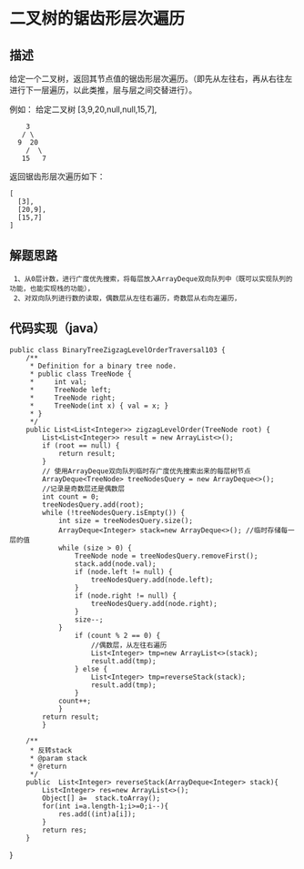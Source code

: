 #  二叉树的锯齿形层次遍历
## 描述
给定一个二叉树，返回其节点值的锯齿形层次遍历。（即先从左往右，再从右往左进行下一层遍历，以此类推，层与层之间交替进行）。

例如：
给定二叉树 [3,9,20,null,null,15,7],
    
        3
       / \
      9  20
        /  \
       15   7
返回锯齿形层次遍历如下：

    [
      [3],
      [20,9],
      [15,7]
    ]
## 解题思路
     1、从0层计数，进行广度优先搜索，将每层放入ArrayDeque双向队列中（既可以实现队列的功能，也能实现栈的功能），
     2、对双向队列进行数的读取，偶数层从左往右遍历，奇数层从右向左遍历，
## 代码实现（java）
    public class BinaryTreeZigzagLevelOrderTraversal103 {
        /**
         * Definition for a binary tree node.
         * public class TreeNode {
         *     int val;
         *     TreeNode left;
         *     TreeNode right;
         *     TreeNode(int x) { val = x; }
         * }
         */
        public List<List<Integer>> zigzagLevelOrder(TreeNode root) {
            List<List<Integer>> result = new ArrayList<>();
            if (root == null) {
                return result;
            }
            // 使用ArrayDeque双向队列临时存广度优先搜索出来的每层树节点
            ArrayDeque<TreeNode> treeNodesQuery = new ArrayDeque<>();
            //记录是奇数层还是偶数层
            int count = 0;
            treeNodesQuery.add(root);
            while (!treeNodesQuery.isEmpty()) {
                int size = treeNodesQuery.size();
                ArrayDeque<Integer> stack=new ArrayDeque<>(); //临时存储每一层的值
                while (size > 0) {
                    TreeNode node = treeNodesQuery.removeFirst();
                    stack.add(node.val);
                    if (node.left != null) {
                        treeNodesQuery.add(node.left);
                    }
                    if (node.right != null) {
                        treeNodesQuery.add(node.right);
                    }
                    size--;
                }
                    if (count % 2 == 0) {
                        //偶数层，从左往右遍历
                        List<Integer> tmp=new ArrayList<>(stack);
                        result.add(tmp);
                    } else {
                        List<Integer> tmp=reverseStack(stack);
                        result.add(tmp);
                    }
                count++;
                }
            return result;
            }
    
        /**
         * 反转stack
         * @param stack
         * @return
         */
        public  List<Integer> reverseStack(ArrayDeque<Integer> stack){
            List<Integer> res=new ArrayList<>();
            Object[] a=  stack.toArray();
            for(int i=a.length-1;i>=0;i--){
                res.add((int)a[i]);
            }
            return res;
        }
}